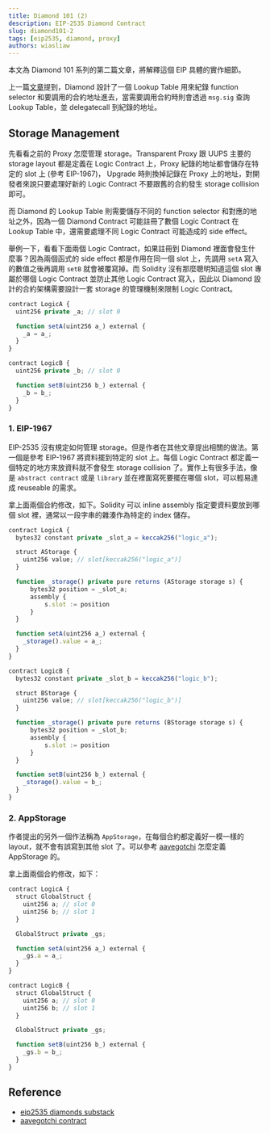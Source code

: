 ```yaml
---
title: Diamond 101 (2)
description: EIP-2535 Diamond Contract
slug: diamond101-2
tags: [eip2535, diamond, proxy]
authors: wiasliaw
---
```


本文為 Diamond 101 系列的第二篇文章，將解釋這個 EIP 具體的實作細節。

<!--truncate-->

上一篇[文章](./diamond101-1.md)提到，Diamond 設計了一個 Lookup Table 用來紀錄 function selector 和要調用的合約地址進去，當需要調用合約時則會透過 `msg.sig` 查詢 Lookup Table，並 delegatecall 到紀錄的地址。

## Storage Management

先看看之前的 Proxy 怎麼管理 storage。Transparent Proxy 跟 UUPS 主要的 storage layout 都是定義在 Logic Contract 上，Proxy 紀錄的地址都會儲存在特定的 slot 上 (參考 EIP-1967)， Upgrade 時則換掉記錄在 Proxy 上的地址，對開發者來說只要處理好新的 Logic Contract 不要跟舊的合約發生 storage collision 即可。

而 Diamond 的 Lookup Table 則需要儲存不同的 function selector 和對應的地址之外，因為一個 Diamond Contract 可能註冊了數個 Logic Contract 在 Lookup Table 中，還需要處理不同 Logic Contract 可能造成的 side effect。

舉例一下，看看下面兩個 Logic Contract，如果註冊到 Diamond 裡面會發生什麼事？因為兩個函式的 side effect 都是作用在同一個 slot 上，先調用 `setA` 寫入的數值之後再調用 `setB` 就會被覆寫掉。而 Solidity 沒有那麼聰明知道這個 slot 專屬於哪個 Logic Contract 並防止其他 Logic Contract 寫入，因此以 Diamond 設計的合約架構需要設計一套 storage 的管理機制來限制 Logic Contract。

```javascript
contract LogicA {
  uint256 private _a; // slot 0

  function setA(uint256 a_) external {
    _a = a_;
  }
}

contract LogicB {
  uint256 private _b; // slot 0

  function setB(uint256 b_) external {
    _b = b_;
  } 
}
```

### 1. EIP-1967

EIP-2535 沒有規定如何管理 storage。但是作者在其他文章提出相關的做法。第一個是參考 EIP-1967 將資料擺到特定的 slot 上。每個 Logic Contract 都定義一個特定的地方來放資料就不會發生 storage collision 了。實作上有很多手法，像是 `abstract contract` 或是 `library` 並在裡面寫死要擺在哪個 slot，可以輕易達成 reuseable 的需求。

拿上面兩個合約修改，如下。Solidity 可以 inline assembly 指定要資料要放到哪個 slot 裡，通常以一段字串的雜湊作為特定的 index 儲存。
```javascript
contract LogicA {
  bytes32 constant private _slot_a = keccak256("logic_a");

  struct AStorage {
    uint256 value; // slot[keccak256("logic_a")]
  }

  function _storage() private pure returns (AStorage storage s) {
      bytes32 position = _slot_a;
      assembly {
          s.slot := position
      }
  }

  function setA(uint256 a_) external {
    _storage().value = a_;
  }
}

contract LogicB {
  bytes32 constant private _slot_b = keccak256("logic_b");

  struct BStorage {
    uint256 value; // slot[keccak256("logic_b")]
  }

  function _storage() private pure returns (BStorage storage s) {
      bytes32 position = _slot_b;
      assembly {
          s.slot := position
      }
  }

  function setB(uint256 b_) external {
    _storage().value = b_;
  } 
}
```

### 2. AppStorage

作者提出的另外一個作法稱為 `AppStorage`，在每個合約都定義好一模一樣的 layout，就不會有誤寫到其他 slot 了。可以參考 [aavegotchi](https://github.com/aavegotchi/aavegotchi-contracts/blob/ff456818465623d9d718869da9047ddce54d9a6e/contracts/Aavegotchi/libraries/LibAppStorage.sol#L189) 怎麼定義 AppStorage 的。

拿上面兩個合約修改，如下：
```javascript
contract LogicA {
  struct GlobalStruct {
    uint256 a; // slot 0
    uint256 b; // slot 1
  }

  GlobalStruct private _gs;

  function setA(uint256 a_) external {
    _gs.a = a_;
  }
}

contract LogicB {
  struct GlobalStruct {
    uint256 a; // slot 0
    uint256 b; // slot 1
  }

  GlobalStruct private _gs;

  function setB(uint256 b_) external {
    _gs.b = b_;
  } 
}
```

## Reference

- [eip2535 diamonds substack](https://eip2535diamonds.substack.com/)
- [aavegotchi contract](https://github.com/aavegotchi/aavegotchi-contracts)
